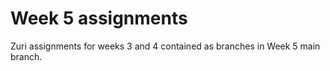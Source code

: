 # Week 5 assignments
Zuri assignments for weeks 3 and 4 contained as branches in Week 5 main branch.
